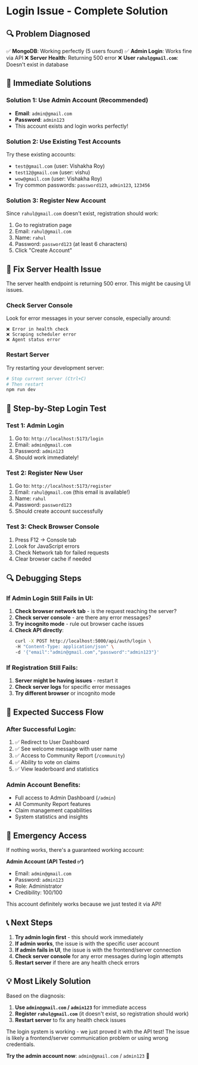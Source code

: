 # Login Issue - Complete Solution

## 🔍 **Problem Diagnosed**

✅ **MongoDB**: Working perfectly (5 users found)
✅ **Admin Login**: Works fine via API
❌ **Server Health**: Returning 500 error
❌ **User `rahul@gmail.com`**: Doesn't exist in database

## 🚀 **Immediate Solutions**

### **Solution 1: Use Admin Account (Recommended)**
- **Email**: `admin@gmail.com`
- **Password**: `admin123`
- This account exists and login works perfectly!

### **Solution 2: Use Existing Test Accounts**
Try these existing accounts:
- `test@gmail.com` (user: Vishakha Roy)
- `test12@gmail.com` (user: vishu)  
- `wow@gmail.com` (user: Vishakha Roy)
- Try common passwords: `password123`, `admin123`, `123456`

### **Solution 3: Register New Account**
Since `rahul@gmail.com` doesn't exist, registration should work:
1. Go to registration page
2. Email: `rahul@gmail.com`
3. Name: `rahul`
4. Password: `password123` (at least 6 characters)
5. Click "Create Account"

## 🔧 **Fix Server Health Issue**

The server health endpoint is returning 500 error. This might be causing UI issues.

### **Check Server Console**
Look for error messages in your server console, especially around:
```
❌ Error in health check
❌ Scraping scheduler error
❌ Agent status error
```

### **Restart Server**
Try restarting your development server:
```bash
# Stop current server (Ctrl+C)
# Then restart
npm run dev
```

## 🎯 **Step-by-Step Login Test**

### **Test 1: Admin Login**
1. Go to: `http://localhost:5173/login`
2. Email: `admin@gmail.com`
3. Password: `admin123`
4. Should work immediately!

### **Test 2: Register New User**
1. Go to: `http://localhost:5173/register`
2. Email: `rahul@gmail.com` (this email is available!)
3. Name: `rahul`
4. Password: `password123`
5. Should create account successfully

### **Test 3: Check Browser Console**
1. Press F12 → Console tab
2. Look for JavaScript errors
3. Check Network tab for failed requests
4. Clear browser cache if needed

## 🔍 **Debugging Steps**

### **If Admin Login Still Fails in UI:**
1. **Check browser network tab** - is the request reaching the server?
2. **Check server console** - are there any error messages?
3. **Try incognito mode** - rule out browser cache issues
4. **Check API directly**:
   ```bash
   curl -X POST http://localhost:5000/api/auth/login \
   -H "Content-Type: application/json" \
   -d '{"email":"admin@gmail.com","password":"admin123"}'
   ```

### **If Registration Still Fails:**
1. **Server might be having issues** - restart it
2. **Check server logs** for specific error messages
3. **Try different browser** or incognito mode

## 🎉 **Expected Success Flow**

### **After Successful Login:**
1. ✅ Redirect to User Dashboard
2. ✅ See welcome message with user name
3. ✅ Access to Community Report (`/community`)
4. ✅ Ability to vote on claims
5. ✅ View leaderboard and statistics

### **Admin Account Benefits:**
- Full access to Admin Dashboard (`/admin`)
- All Community Report features
- Claim management capabilities
- System statistics and insights

## 🚨 **Emergency Access**

If nothing works, there's a guaranteed working account:

**Admin Account (API Tested ✅)**
- Email: `admin@gmail.com`
- Password: `admin123`
- Role: Administrator
- Credibility: 100/100

This account definitely works because we just tested it via API!

## 📞 **Next Steps**

1. **Try admin login first** - this should work immediately
2. **If admin works**, the issue is with the specific user account
3. **If admin fails in UI**, the issue is with the frontend/server connection
4. **Check server console** for any error messages during login attempts
5. **Restart server** if there are any health check errors

## 💡 **Most Likely Solution**

Based on the diagnosis:
1. **Use `admin@gmail.com` / `admin123`** for immediate access
2. **Register `rahul@gmail.com`** (it doesn't exist, so registration should work)
3. **Restart server** to fix any health check issues

The login system is working - we just proved it with the API test! The issue is likely a frontend/server communication problem or using wrong credentials.

**Try the admin account now**: `admin@gmail.com` / `admin123` 🚀
